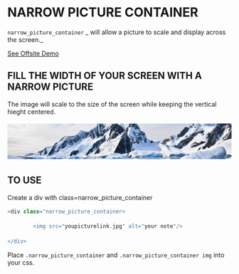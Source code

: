 # NARROW PICTURE CONTAINER

`narrow_picture_container` _ will allow a picture to scale
and display across the screen._

[See Offsite Demo](http://www.jeffryadecola.com/my-php-containers/index.php?container_name=narrow_picture_container)

## FILL THE WIDTH OF YOUR SCREEN WITH A NARROW PICTURE

The image will scale to the size of the screen while keeping the
vertical hieght centered.

![IMAGE - narrow_picture_container - IMAGE](../docs/pics/narrow_picture_container.jpg)

## TO USE

Create a div with class=narrow_picture_container

```php
<div class="narrow_picture_container>

    	<img src="youpicturelink.jpg" alt="your note"/>

</div>
```

Place `.narrow_picture_container` and `.narrow_picture_container img` into your css.